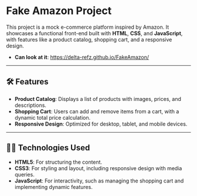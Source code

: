 # Fake Amazon Project

This project is a mock e-commerce platform inspired by Amazon. It showcases a functional front-end built with **HTML**, **CSS**, and **JavaScript**, with features like a product catalog, shopping cart, and a responsive design.
- **Can look at it**: https://delta-refz.github.io/FakeAmazon/

---

## 🛠️ **Features**
- **Product Catalog**: Displays a list of products with images, prices, and descriptions.
- **Shopping Cart**: Users can add and remove items from a cart, with a dynamic total price calculation.
- **Responsive Design**: Optimized for desktop, tablet, and mobile devices.

  
---

## 🧑‍💻 **Technologies Used**
- **HTML5**: For structuring the content.
- **CSS3**: For styling and layout, including responsive design with media queries.
- **JavaScript**: For interactivity, such as managing the shopping cart and implementing dynamic features.



